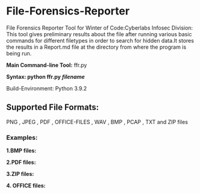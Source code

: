 # File-Forensics-Reporter

File Forensics Reporter Tool for Winter of Code:Cyberlabs Infosec Division:
This tool gives preliminary results about the file after running various basic commands for different filetypes in order to search for hidden data.It stores the results in a Report.md file at the directory from where the program is being run.

**Main Command-line Tool:** ffr.py

**Syntax: python ffr.py _filename_**
  
Build-Environment: Python 3.9.2

## Supported File Formats:
PNG , JPEG , PDF , OFFICE-FILES , WAV , BMP , PCAP , TXT and ZIP files

### Examples:

**1.BMP files:**

**2.PDF files:**

**3.ZIP files:**

**4. OFFICE files:**


